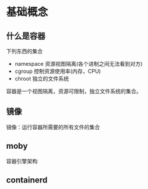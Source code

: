 # 基础概念

## 什么是容器

下列东西的集合

- namespace 资源视图隔离(各个进制之间无法看到对方)
- cgroup 控制资源使用率(内存，CPU)
- chroot 独立的文件系统

容器是一个视图隔离，资源可限制，独立文件系统的集合。

## 镜像

镜像：运行容器所需要的所有文件的集合

## moby

容器引擎架构

## containerd
